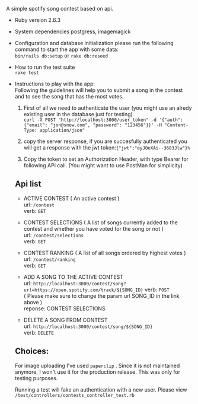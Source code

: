 A simple spotify song contest based on api.


* Ruby version
2.6.3
* System dependencies
postgress, imagemagick


* Configuration and database initialization
please run the following command to start the app with some data:  
`bin/rails db:setup` or `rake db:reseed`  


* How to run the test suite  
`rake test`  


* Instructions to play with the app:  
  Following the guidelines will help you to submit a song in the contest and to see the song that has the most votes.  

  1. First of all we need to authenticate the user (you might use an alredy existing user in the database just for testing)  
  `curl -X POST "http://localhost:3000/user_token" -d '{"auth": {"email": "jon@snow.com", "password": "123456"}}' -H "Content-Type: application/json"`  

  2. copy the server response, if you are succesfully authenticated you will get a response with the jwt token:`{"jwt":"eyJ0eXAi--3683Jlw"}%`

  3. Copy the token to set an Authorization Header, with type Bearer for following APi call. (You might want to use PostMan for simplicity)  

  ## Api list

  * ACTIVE CONTEST ( An active contest )  
    url: `/contest`  
    verb: `GET`  

  * CONTEST SELECTIONS ( A list of songs currently added to the contest and whether you       have voted for the song or not )  
    url: `/contest/selections`  
    verb: `GET`  

  * CONTEST RANKING ( A list of all songs ordered by highest votes )  
    url: `/contest/ranking`  
    verb: `GET`  

  * ADD A SONG TO THE ACTIVE CONTEST  
    url: `http://localhost:3000/contest/song?url=https://open.spotify.com/track/${SONG_ID}`
    verb: `POST`  
    ( Please make sure to change the param url SONG_ID in the link above )  
    reponse: CONTEST SELECTIONS  

  * DELETE A SONG FROM CONTEST  
    url: `http://localhost:3000/contest/song/${SONG_ID}`  
    verb: `DELETE`  


  ## Choices: 

  For image uploading I've used `paperclip` . Since it is not maintained anymore, I won't use it for the production release. This was only for testing purposes.

  Running a test will fake an authentication with a new user.
  Please view `/test/controllers/contests_controller_test.rb`
